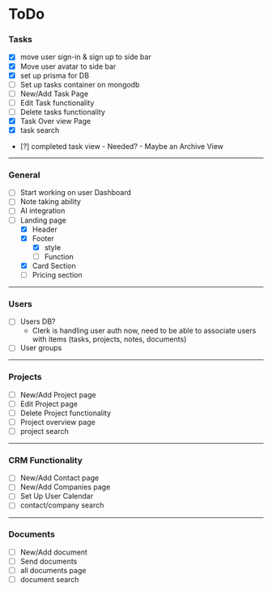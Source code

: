 # ToDo

### Tasks

- [x] move user sign-in & sign up to side bar
- [x] Move user avatar to side bar
- [x] set up prisma for DB
- [ ] Set up tasks container on mongodb
- [ ] New/Add Task Page
- [ ] Edit Task functionality
- [ ] Delete tasks functionality
- [x] Task Over view Page
- [x] task search
- [?] completed task view - Needed? - Maybe an Archive View

---

### General

- [ ] Start working on user Dashboard
- [ ] Note taking ability
- [ ] AI integration
- [ ] Landing page
  - [x] Header
  - [x] Footer
    - [x] style
    - [ ] Function
  - [x] Card Section
  - [ ] Pricing section

---

### Users

- [ ] Users DB?
  - Clerk is handling user auth now, need to be able to associate users with items (tasks, projects, notes, documents)
- [ ] User groups

---

### Projects

- [ ] New/Add Project page
- [ ] Edit Project page
- [ ] Delete Project functionality
- [ ] Project overview page
- [ ] project search

---

### CRM Functionality

- [ ] New/Add Contact page
- [ ] New/Add Companies page
- [ ] Set Up User Calendar
- [ ] contact/company search

---

### Documents

- [ ] New/Add document
- [ ] Send documents
- [ ] all documents page
- [ ] document search
